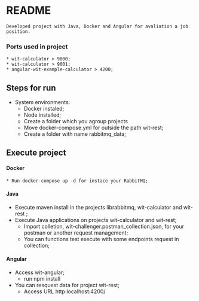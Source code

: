 # README #
    Developed project with Java, Docker and Angular for avaliation a job position.
### Ports used in project ###
    * wit-calculator > 9000;
    * wit-calculator > 9001;
    * angular-wit-example-calculator > 4200;

## Steps for run ##
* System environments:
    * Docker instaled;
    * Node installed;
    * Create a folder which you agroup projects
    * Move docker-compose.yml for outside the path wit-rest;
    * Create a folder with name rabbitmq_data;
## Execute project ##

#### Docker ####
    * Run docker-compose up -d for instace your RabbitMQ;

#### Java ####
* Execute maven install in the projects librabbitmq, wit-calculator and wit-rest ;
* Execute Java applications on projects wit-calculator and wit-rest;
    * Import colletion, wit-challenger.postman_collection.json, for your postman or another request management;
    * You can functions test execute with some endpoints request in collection;

#### Angular ####
* Access wit-angular;
    * run npm install
* You can resquest data for project wit-rest;
    * Access URL http:localhost:4200/
